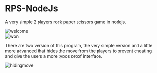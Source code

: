 # RPS-NodeJs
A very simple 2 players rock paper scissors game in nodejs.

![welcome](https://user-images.githubusercontent.com/71637950/225602858-e3aac810-3cd8-4a30-ad07-591923b84e5f.png)
<br>
![won](https://user-images.githubusercontent.com/71637950/225602852-61f88fdc-fbf9-4395-854f-f735292d0ff6.png)


There are two version of this program, the very simple version and a little more advanced that hides the move from the players to prevent cheating and give the users a more typos proof interface. 

![hidingmove](https://user-images.githubusercontent.com/71637950/226200666-4eaa4a86-6c0f-4ec5-a65e-22a8fadbeb9e.png)
